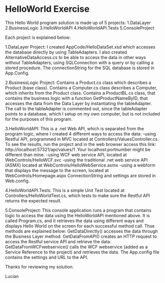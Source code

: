 # HelloWorld Exercise

This Hello World program solution is made up of 5 projects:
1.DataLayer
2.BusinessLogic
3.HelloWorldAPI
4.HelloWorldAPI.Tests
5.ConsoleProject

Each project is explained below:

1.DataLayer Project:
I created AppCode/HelloDataSet.xsd which accesses the database directly by using TableAdapters.
I also created AlternativeDataAccess.cs to be able to access the data in other ways without TableAdapters, using SQLConnection with a query or by calling a stored procedure.
The connectionString for the SQL database is stored in App.Config.

2.BusinessLogic Project:
Contains a Product.cs class which describes a Product (base class).
Contains a Computer.cs class describes a Computer, which inherits from the Product class.
Contains a ProductBL.cs class, that contains the business logic with a function GetProductNameByID, that accesses the data from the Data Layer by instantiating the tableAdapter. The call to the tableAdapter is commented out, since the tableAdapter points to a database, which I setup on my own computer, but is not included for the purposes of this program.

3.HelloWorldAPI:
This is a .net Web API, which is separated from the program logic,  where I created 4 different ways to access the data:
-using Restful API, programmed in MVC located at Controllers/ValuesController.cs. To see the results, run the project and in the web browser access this link: http://localhost:57321/api/values/1 .Your localhost:portnumber might be different than mine.
-using WCF web service API, located at WebControls/HelloWCF.svc
-using the traditional .net web service API (ASMX) located at WebControls/HelloWebService.asmx
-using a webform that displays the message to the screen, located at WebControls/Homepage.aspx
ConnectionString and settings are stored in Web.config.

4.HelloWorldAPI.Tests:
This is a simple Unit Test located at Controllers/HelloWorldTest.cs, which tests to make sure the Restful API returns the expected result.

5.ConsoleProject:
This console application runs a program that contains logic to access the data using the HelloWorldAPI mentioned above. It is called Program.cs, and it retrieves the data using different ways and displays Hello World on the screen for each successful method call.
Thse methods are explained below:
GetDataDirectly() accesses the data through the Business Layer method.
GetDataFromAPI() creates an HTTP request to access the Restful service API and retrieve the data.
GetDataFromWCFwebservice() calls the WCF webservice (added as a Service Reference to the project) and retrieves the data.
The App.config file contains the settings and URL to the API.

Thanks for reviewing my solution.

Lucian

